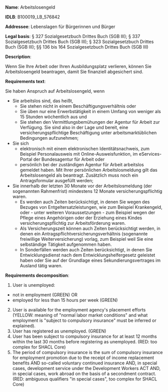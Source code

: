 <b>Name</b>: Arbeitslosengeld

<b>IDLB</b>: B100019_LB_576842

<b>Addressee</b>: Lebenslagen für Bürgerinnen und Bürger

<b>Legal basis</b>: § 327 Sozialgesetzbuch Drittes Buch (SGB III); § 337 Sozialgesetzbuch Drittes Buch (SGB III); § 323 Sozialgesetzbuch Drittes Buch (SGB III); §§ 136 bis 164 Sozialgesetzbuch Drittes Buch (SGB III)

<b>Description</b>: 

Wenn Sie Ihre Arbeit oder Ihren Ausbildungsplatz verlieren, können Sie
Arbeitslosengeld beantragen, damit Sie finanziell abgesichert sind.

<b>Requirements text</b>:

Sie haben Anspruch auf Arbeitslosengeld, wenn

  * Sie arbeitslos sind, das heißt,
    * Sie stehen nicht in einem Beschäftigungsverhältnis oder
    * Sie üben nur eine Erwerbstätigkeit in einem Umfang von weniger als 15 Stunden wöchentlich aus und
    * Sie stehen den Vermittlungsbemühungen der Agentur für Arbeit zur Verfügung. Sie sind also in der Lage und bereit, eine versicherungspflichtige Beschäftigung unter arbeitsmarktüblichen Bedingungen aufzunehmen;
  * Sie sich 
    * elektronisch mit einem elektronischen Identitätsnachweis, zum Beispiel Personalausweis mit Online-Ausweisfunktion, im eServices-Portal der Bundesagentur für Arbeit oder
    * persönlich bei der zuständigen Agentur für Arbeit arbeitslos gemeldet haben. Mit Ihrer persönlichen Arbeitslosmeldung gilt das Arbeitslosengeld als beantragt. Zusätzlich muss noch ein Antragsformular ausgefüllt werden;
  * Sie innerhalb der letzten 30 Monate vor der Arbeitslosmeldung (der sogenannten Rahmenfrist) mindestens 12 Monate versicherungspflichtig waren. 
    * Es werden auch Zeiten berücksichtigt, in denen Sie wegen des Bezuges von Entgeltersatzleistungen, wie zum Beispiel Krankengeld, oder - unter weiteren Voraussetzungen - zum Beispiel wegen der Pflege eines Angehörigen oder der Erziehung eines Kindes versicherungspflichtig zur Arbeitsförderung waren.
    * Als Versicherungszeit können auch Zeiten berücksichtigt werden, in denen ein Antragspflichtversicherungsverhältnis (sogenannte freiwillige Weiterversicherung) vorlag, zum Beispiel  weil Sie eine selbständige Tätigkeit aufgenommen haben.
    * In Sonderfällen werden auch Zeiten berücksichtigt, in denen Sie Entwicklungsdienst nach dem Entwicklungshelfergesetz geleistet haben oder Sie auf der Grundlage eines Sekundierungsvertrages im Ausland tätig waren.

<b>Requirements decomposition</b>:

1. User is unemployed:
  - not in employment (GREEN) OR
  - employed for less than 15 hours per week (GREEN)
2. User is available for the employment agency's placement efforts (YELLOW: meaning of "normal labor market conditions" and what employment is "subject to compulsory insurance" must be inferred or explained).
3. User has registered as unemployed. (GREEN)
4. User has been subject to compulsory insurance for at least 12 months within the last 30 months before registering as unemployed. (RED: too complex for SHACL Core)
5. The period of compulsory insurance is the sum of compulsory insurance for employment promotion due to the receipt of income replacement benefits AND so-called voluntary continued insurance AND, in special cases, development service under the Development Workers ACT AND, in special cases, work abroad on the basis of a secondment contract. (RED: ambiguous qualifiers "in special cases", too complex for SHACL Core)